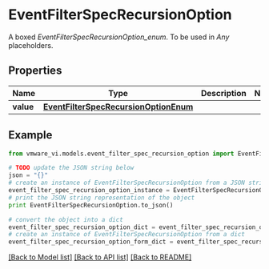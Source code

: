 # EventFilterSpecRecursionOption

A boxed *EventFilterSpecRecursionOption_enum*. To be used in *Any* placeholders. 

## Properties
Name | Type | Description | Notes
------------ | ------------- | ------------- | -------------
**value** | [**EventFilterSpecRecursionOptionEnum**](EventFilterSpecRecursionOptionEnum.md) |  | 

## Example

```python
from vmware_vi.models.event_filter_spec_recursion_option import EventFilterSpecRecursionOption

# TODO update the JSON string below
json = "{}"
# create an instance of EventFilterSpecRecursionOption from a JSON string
event_filter_spec_recursion_option_instance = EventFilterSpecRecursionOption.from_json(json)
# print the JSON string representation of the object
print EventFilterSpecRecursionOption.to_json()

# convert the object into a dict
event_filter_spec_recursion_option_dict = event_filter_spec_recursion_option_instance.to_dict()
# create an instance of EventFilterSpecRecursionOption from a dict
event_filter_spec_recursion_option_form_dict = event_filter_spec_recursion_option.from_dict(event_filter_spec_recursion_option_dict)
```
[[Back to Model list]](../README.md#documentation-for-models) [[Back to API list]](../README.md#documentation-for-api-endpoints) [[Back to README]](../README.md)


